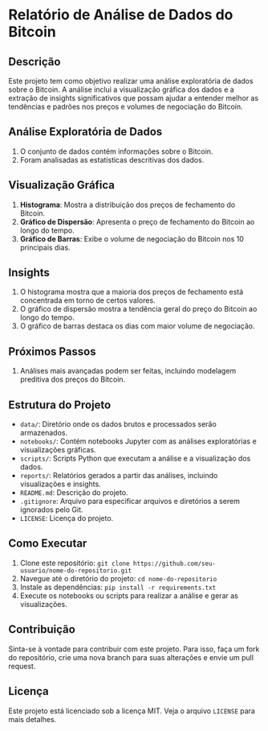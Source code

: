 # Relatório de Análise de Dados do Bitcoin

## Descrição
Este projeto tem como objetivo realizar uma análise exploratória de dados sobre o Bitcoin. A análise inclui a visualização gráfica dos dados e a extração de insights significativos que possam ajudar a entender melhor as tendências e padrões nos preços e volumes de negociação do Bitcoin.

## Análise Exploratória de Dados
1. O conjunto de dados contém informações sobre o Bitcoin.
2. Foram analisadas as estatísticas descritivas dos dados.

## Visualização Gráfica
1. **Histograma**: Mostra a distribuição dos preços de fechamento do Bitcoin.
2. **Gráfico de Dispersão**: Apresenta o preço de fechamento do Bitcoin ao longo do tempo.
3. **Gráfico de Barras**: Exibe o volume de negociação do Bitcoin nos 10 principais dias.

## Insights
1. O histograma mostra que a maioria dos preços de fechamento está concentrada em torno de certos valores.
2. O gráfico de dispersão mostra a tendência geral do preço do Bitcoin ao longo do tempo.
3. O gráfico de barras destaca os dias com maior volume de negociação.

## Próximos Passos
1. Análises mais avançadas podem ser feitas, incluindo modelagem preditiva dos preços do Bitcoin.

## Estrutura do Projeto
- `data/`: Diretório onde os dados brutos e processados serão armazenados.
- `notebooks/`: Contém notebooks Jupyter com as análises exploratórias e visualizações gráficas.
- `scripts/`: Scripts Python que executam a análise e a visualização dos dados.
- `reports/`: Relatórios gerados a partir das análises, incluindo visualizações e insights.
- `README.md`: Descrição do projeto.
- `.gitignore`: Arquivo para especificar arquivos e diretórios a serem ignorados pelo Git.
- `LICENSE`: Licença do projeto.

## Como Executar
1. Clone este repositório: `git clone https://github.com/seu-usuario/nome-do-repositorio.git`
2. Navegue até o diretório do projeto: `cd nome-do-repositorio`
3. Instale as dependências: `pip install -r requirements.txt`
4. Execute os notebooks ou scripts para realizar a análise e gerar as visualizações.

## Contribuição
Sinta-se à vontade para contribuir com este projeto. Para isso, faça um fork do repositório, crie uma nova branch para suas alterações e envie um pull request.

## Licença
Este projeto está licenciado sob a licença MIT. Veja o arquivo `LICENSE` para mais detalhes.
